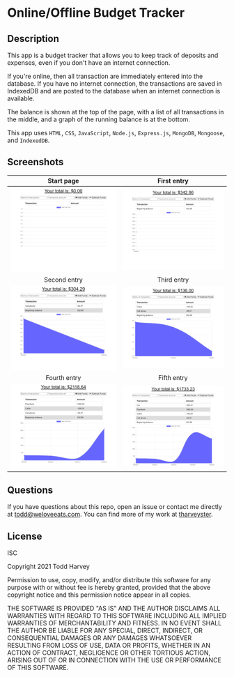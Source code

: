 # Online/Offline Budget Tracker

## Description
This app is a budget tracker that allows you to keep track of deposits and expenses, even if you don't have an internet connection.

If you're online, then all transaction are immediately entered into the database. If you have no internet connection, the transactions are saved in IndexedDB and are posted to the database when an internet connection is available.

The balance is shown at the top of the page, with a list of all transactions in the middle, and a graph of the running balance is at the bottom.

This app uses ```HTML```, ```CSS```, ```JavaScript```, ```Node.js```, ```Express.js```, ```MongoDB```, ```Mongoose```, and ```IndexedDB```.

## Screenshots
Start page            | First entry
:-------------------:|:-------------------:
![](public/images/budget-tracker-1.png) | ![](public/images/budget-tracker-2.png)
Second entry         | Third entry
![](public/images/budget-tracker-3.png) | ![](public/images/budget-tracker-4.png)
Fourth entry         | Fifth entry
![](public/images/budget-tracker-5.png) | ![](public/images/budget-tracker-6.png)

## Questions
If you have questions about this repo, open an issue or contact me directly at todd@weloveeats.com. You can find more of my work at [tharveyster](https://github.com/tharveyster).

## License
ISC

Copyright 2021 Todd Harvey

Permission to use, copy, modify, and/or distribute this software for any purpose with or without fee is hereby granted, provided that the above copyright notice and this permission notice appear in all copies.

THE SOFTWARE IS PROVIDED "AS IS" AND THE AUTHOR DISCLAIMS ALL WARRANTIES WITH REGARD TO THIS SOFTWARE INCLUDING ALL IMPLIED WARRANTIES OF MERCHANTABILITY AND FITNESS. IN NO EVENT SHALL THE AUTHOR BE LIABLE FOR ANY SPECIAL, DIRECT, INDIRECT, OR CONSEQUENTIAL DAMAGES OR ANY DAMAGES WHATSOEVER RESULTING FROM LOSS OF USE, DATA OR PROFITS, WHETHER IN AN ACTION OF CONTRACT, NEGLIGENCE OR OTHER TORTIOUS ACTION, ARISING OUT OF OR IN CONNECTION WITH THE USE OR PERFORMANCE OF THIS SOFTWARE.
